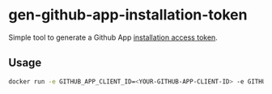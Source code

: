 # gen-github-app-installation-token

Simple tool to generate a Github App [installation access token](https://docs.github.com/en/apps/creating-github-apps/authenticating-with-a-github-app/generating-an-installation-access-token-for-a-github-app).

## Usage

```sh
docker run -e GITHUB_APP_CLIENT_ID=<YOUR-GITHUB-APP-CLIENT-ID> -e GITHUB_APP_INSTALLATION_ID=<YOUR-GITHUB-APP-INSTALLATION-ID> -e GITHUB_APP_PRIVATE_KEY=<YOUR-GITHUB-APP-PRIVATE-KEY> denniswitt/gen-github-app-installation-token:latest
```
